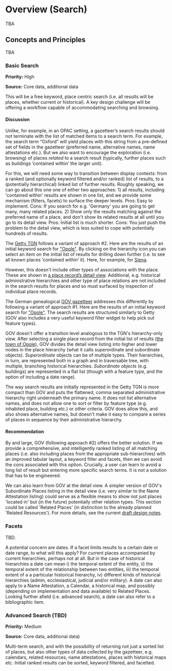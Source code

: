 # Overview (Search)

TBA

## Concepts and Principles

TBA

### Basic Search

**Priority:** High 

**Source:** Core data, additional data

This will be a free keyword, place centric search (i.e. all results will be places, whether current or historical). A key design challenge will be offering a workflow capable of accommodating searching and browsing.

#### Discussion

Unlike, for example, in an OPAC setting, a gazetteer’s search results should not terminate with the list of matched items to a search term. For example, the search term “Oxford” will yield places with this string from a pre-defined set of fields in the gazetteer (preferred name, alternative names, name attestations etc.). But we also want to encourage the exploration (i.e. browsing) of places _related_ to a search result (typically, further places such as buildings ‘contained within’ the larger unit). 

For this, we will need some way to transition between display contexts: from a ranked (and optionally keyword filtered and/or ranked) list of results, to a (potentially hierarchical) linked list of further results. Roughly speaking, we can go about this one one of either two approaches: 1) all results, including 'contained within' results are shown in one list, and we provide some mechanism (filters, facets) to surface the deeper levels. Pros: Easy to implement. Cons: If you search for e.g. 'Germany' you are going to get many, many related places. 2) Show only the results matching against the preferred name of a place, and don't show its related results at all until you go to its detail view. Pros: Initial list is much shorter. Cons: You just push the problem to the detail view, which is less suited to cope with potentially hundreds of results. 

The [Getty TGN][5] follows a variant of approach #2. Here are the results of an initial keyword search for ["Opole"][1]. By clicking on the hierarchy icon you can select an item on the initial list of results for drilling down further (i.e. to see all known places ‘contained within’ it). Here, for example, for [Siena][2].

However, this doesn't include other types of associations with the place. These are shown in [a place record’s detail view][3]. Additional, e.g. historical administrative hierarchies and other type of place relations are not included in the search results for places and so must surfaced by inspection of individual place records.

The German genealogical [GOV gazetteer][6] addresses this differently by following a variant of approach #1. Here are the results of an initial keyword search for ["Opole"][4]. The search results are structured similarly to Getty (GOV also includes a very useful keyword filter widget to help pick out feature types). 

GOV doesn't offer a transition level analogous to the TGN's hierarchy-only view. After selecting a single place record from the initial list of results ([the town of Opole][4]), GOV divides the detail view listing into higher and lower nodes in the place hierarchy (what it calls superordinate and subordinate objects). _Superordinate_ objects can be of multiple types. Their hierarchies, in turn, are represented both in a graph and in traversable tree, with multiple, branching historical hierarchies. _Subordinate objects_ (e.g. buildings) are represented in a flat list (though with a feature type, and the option of including a date range).

The way search results are initially represented in the Getty TGN is more compact than GOV and puts the flattened, comma separated administrative hierarchy right underneath the primary name. It does not list alternative names, and does not allow one to sort or filter by feature type (e.g. inhabited place, building etc.) or other criteria. GOV does allow this, and also shows alternative names, but doesn't make it easy to compare a series of places in sequence by their administrative hierarchy. 

#### Recommendation

By and large, GOV (following approach #2) offers the better solution. If we provide a comprehensive, and intelligently ranked listing of all matching places (i.e. also including places from the appropriate sub-hierarchies) with an improved tabular layout, a keyword filter and facets, then we can avoid the cons associated with this option. Crucially, a user can learn to avoid a long list of result but entering more specific search terms. It is not a solution that has to be engineered. 

We can also learn from GOV at the detail view. A simpler version of GOV's Subordinate Places listing in the detail view (i.e. very similar to the Name Attestation listing) could serve as a flexible means to show not just places 'located in' but (in the future) potentially other relation types. This section could be called 'Related Places' (in distinction to the already planned 'Related Resources'). For more details, see the current [draft design notes][7].

### Facets

TBD. 

A potential concern are dates. If a facet limits results to a certain date or date range, to what will this apply? For current places accompanied by current hierarchies, perhaps not at all. But in the case of historical hierarchies a date can mean i) the temporal extent of the entity, ii) the temporal extent of the relationship between two entities, iii) the temporal extent of a a particular historical hierarchy, iv) different kinds of historical hierarchies (admin, ecclesiastical, judicial and/or military). A date can also apply to a Name Attestation, a Calendar, a historical map, and possibly (depending on implementation and data available) to Related Places. Looking further afield (i.e. advanced search), a date can also refer to a bibliographic item.


### Advanced Search (TBD)

**Priority:** Medium 

**Source:** Core data, additional data)

Multi-term search, and with the possibility of returning not just a sorted list of places, but also other types of data collected by the gazetteer, e.g. calendars, related resources, name attestations, places with historical maps etc. Initial ranked results can be sorted, keyword filtered, and facetted.


[1]:	http://www.getty.edu/vow/TGNServlet?english=Y&find=opole&place=&page=1&nation=poland
[2]:	http://www.getty.edu/vow/TGNHierarchy?find=siena&place=&nation=italy&prev_page=1&english=Y&subjectid=7011179
[3]:	http://www.getty.edu/vow/TGNFullDisplay?find=siena&place=&nation=italy&english=Y&subjectid=7011179
[4]:	http://gov.genealogy.net/item/show/OPPELNJO80XQ
[5]:	https://www.getty.edu/research/tools/vocabularies/tgn/
[6]:	http://gov.genealogy.net
[7]:	/design/display.md


